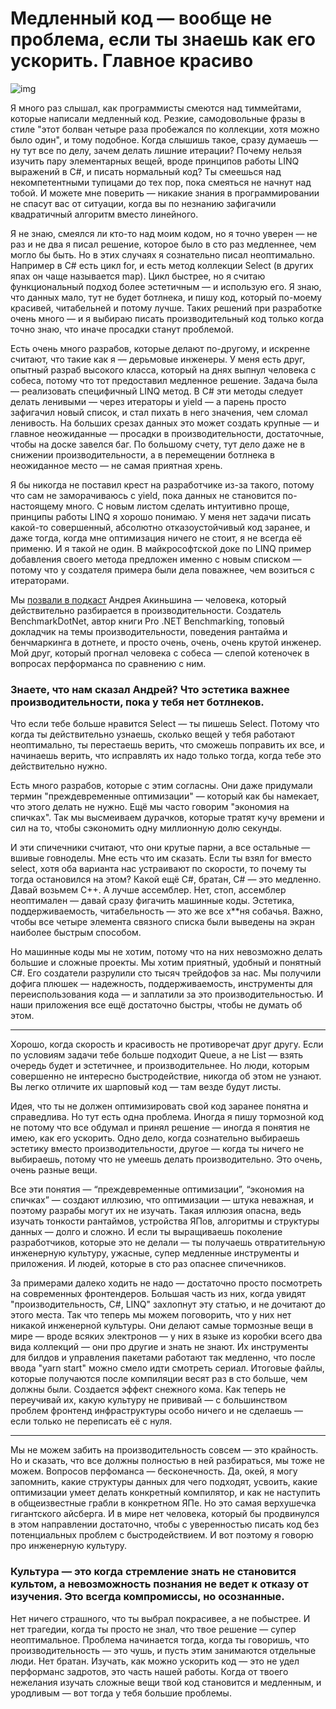# Медленный код — вообще не проблема, если ты знаешь как его ускорить. Главное красиво
![img](https://habrastorage.org/webt/ml/ol/tf/mloltfdej3smwbfwex0yenx5e9c.png)

Я много раз слышал, как программисты смеются над тиммейтами, которые написали медленный код. Резкие, самодовольные фразы в стиле "этот болван четыре раза пробежался по коллекции, хотя можно было один", и тому подобное. Когда слышишь такое, сразу думаешь — ну тут все по делу, зачем делать лишние итерации? Почему нельзя изучить пару элементарных вещей, вроде принципов работы LINQ выражений в C#, и писать нормальный код? Ты смеешься над некомпетентными тупицами до тех пор, пока смеяться не начнут над тобой. И можете мне поверить — никакие знания в программировании не спасут вас от ситуации, когда вы по незнанию зафигачили квадратичный алгоритм вместо линейного.


Я не знаю, смеялся ли кто-то над моим кодом, но я точно уверен — не раз и не два я писал решение, которое было в сто раз медленнее, чем могло бы быть. Но в этих случаях я сознательно писал неоптимально. Например в C# есть цикл for, и есть метод коллекции Select (в других япах он чаще называется map). Цикл быстрее, но я считаю функциональный подход более эстетичным — и использую его. Я знаю, что данных мало, тут не будет ботлнека, и пишу код, который по-моему красивей, читабельней и потому лучше. Таких решений при разработке очень много — и я выбираю писать производительный код только когда точно знаю, что иначе просадки станут проблемой.

Есть очень много разрабов, которые делают по-другому, и искренне считают, что такие как я — дерьмовые инженеры. У меня есть друг, опытный разраб высокого класса, который на днях выпнул человека с собеса, потому что тот предоставил медленное решение. Задача была — реализовать специфичный LINQ метод. В C# эти методы следует делать ленивыми — через итераторы и yield — а парень просто зафигачил новый список, и стал пихать в него значения, чем сломал ленивость. На больших срезах данных это может создать крупные — и главное неожиданные —  просадки в производительности, достаточные, чтобы на доске завелся баг. По большому счету, тут дело даже не в снижении производительности, а в перемещении ботлнека в неожиданное место — не самая приятная хрень. 

Я бы никогда не поставил крест на разработчике из-за такого, потому что сам не заморачиваюсь с yield, пока данных не становится по-настоящему много. С новым листом сделать интуитивно проще, принципы работы LINQ я хорошо понимаю. У меня нет задачи писать какой-то совершенный, абсолютно отказоустойчивый код заранее, и даже тогда, когда мне оптимизация ничего не стоит, я не всегда её применю. И я такой не один. В майкрософтской доке по LINQ пример добавления своего метода предложен именно с новым списком — потому что у создателя примера были дела поважнее, чем возиться с итераторами.

Мы [позвали в подкаст](https://youtu.be/NnXTljsClsg) Андрея Акиньшина — человека, который действительно разбирается в производительности. Создатель BenchmarkDotNet, автор книги Pro .NET Benchmarking, топовый докладчик на темы производительности, поведения рантайма и бенчмаркинга в дотнете, и просто очень, очень, очень крутой инженер. Мой друг, который прогнал человека с собеса — слепой котеночек в вопросах перформанса по сравнению с ним.

### Знаете, что нам сказал Андрей? Что эстетика важнее производительности, пока у тебя нет ботлнеков. 

Что если тебе больше нравится Select — ты пишешь Select. Потому что когда ты действительно узнаешь, сколько вещей у тебя работают неоптимально, ты перестаешь верить, что сможешь поправить их все, и начинаешь верить, что исправлять их надо только тогда, когда тебе это действительно нужно.

Есть много разрабов, которые с этим согласны. Они даже придумали термин "преждевременные оптимизации" — который как бы намекает, что этого делать не нужно. Ещё мы часто говорим "экономия на спичках". Так мы высмеиваем дурачков, которые тратят кучу времени и сил на то, чтобы сэкономить одну миллионную долю секунды. 

И эти спичечники считают, что они крутые парни, а все остальные — вшивые говноделы. Мне есть что им сказать. Если ты взял for вместо select, хотя оба варианта нас устраивают по скорости, то почему ты тогда остановился на этом? Какой ещё C#, братан, C# — это медленно. Давай возьмем C++. А лучше ассемблер. Нет, стоп, ассемблер неоптимален — давай сразу фигачить машинные коды. Эстетика, поддерживаемость, читабельность — это же все х**ня собачья. Важно, чтобы все четыре элемента связного списка были выведены на экран наиболее быстрым способом. 

Но машинные коды мы не хотим, потому что на них невозможно делать большие и сложные проекты. Мы хотим приятный, удобный и понятный C#. Его создатели разрулили сто тысяч трейдофов за нас. Мы получили дофига плюшек — надежность, поддерживаемость, инструменты для переиспользования кода — и заплатили за это производительностью. И наши приложения все ещё достаточно быстры, чтобы не думать об этом.

* * *

Хорошо, когда скорость и красивость не противоречат друг другу. Если по условиям задачи тебе больше подходит Queue, а не List — взять очередь будет и эстетичнее, и производительнее. Но люди, которым совершенно не интересно быстродействие, никогда об этом не узнают. Вы легко отличите их шарповый код — там везде будут листы. 

Идея, что ты не должен оптимизировать свой код заранее понятна и справедлива. Но тут есть одна проблема. Иногда я пишу тормозной код не потому что все обдумал и принял решение — иногда я понятия не имею, как его ускорить. Одно дело, когда сознательно выбираешь эстетику вместо производительности, другое — когда ты ничего не выбираешь, потому что не умеешь делать производительно. Это очень, очень разные вещи.

Все эти понятия — “преждевременные оптимизации”, “экономия на спичках” — создают иллюзию, что оптимизации — штука неважная, и поэтому разрабы могут их не изучать. Такая иллюзия опасна, ведь изучать тонкости рантаймов, устройства ЯПов, алгоритмы и структуры данных — долго и сложно. И если ты выращиваешь поколение разработчиков, которые это не делали — ты получаешь отвратительную инженерную культуру, ужасные, супер медленные инструменты и приложения. И людей, которые в сто раз опаснее спичечников. 

За примерами далеко ходить не надо — достаточно просто посмотреть на современных фронтендеров. Большая часть из них, когда увидят "производительность, C#, LINQ" захлопнут эту статью, и не дочитают до этого места. Так что теперь мы можем поговорить, что у них нет никакой инженерной культуры. Они делают самые тормозные вещи в мире — вроде всяких электронов — у них в языке из коробки всего два вида коллекций — они про другие и знать не знают. Их инструменты для билдов и управления пакетами работают так медленно, что после ввода "yarn start" можно смело идти смотреть сериал. Итоговые файлы, которые получаются после компиляции весят раз в сто больше, чем должны были. Создается эффект снежного кома. Как теперь не переучивай их, какую культуру не прививай — с большинством проблем фронтенд инфраструктуры особо ничего и не сделаешь — если только не переписать её с нуля. 

-------------------

Мы не можем забить на производительность совсем — это крайность. Но и сказать, что все должны полностью в ней разбираться, мы тоже не можем. Вопросов перфоманса — бесконечность. Да, окей, я могу запомнить, какие структуры данных для чего подходят, усвоить, какие оптимизации умеет делать конкретный компилятор, и как не наступить в общеизвестные грабли в конкретном ЯПе. Но это самая верхушечка гигантского айсберга. И в мире нет человека, который бы продвинулся в этом направлении достаточно, чтобы с уверенностью писать код без потенциальных проблем с быстродействием. И вот поэтому я говорю про инженерную культуру. 

### Культура — это когда стремление знать не становится культом, а невозможность познания не ведет к отказу от изучения. Это всегда компромиссы, но осознанные.

Нет ничего страшного, что ты выбрал покрасивее, а не побыстрее. И нет трагедии, когда ты просто не знал, что твое решение — супер неоптимальное. Проблема начинается тогда, когда ты говоришь, что производительность — это чушь, и пусть этим занимаются отдельные люди. Нет братан. Изучать, как можно ускорить код — это не удел перформанс задротов, это часть нашей работы. Когда от твоего нежелания изучать сложные вещи твой код становится и медленным, и уродливым — вот тогда у тебя большие проблемы.
